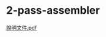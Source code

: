 # 2-pass-assembler
[說明文件.pdf](https://github.com/jck666666/2-pass-assembler/blob/main/%E8%AA%AA%E6%98%8E%E6%96%87%E4%BB%B6.pdf)
